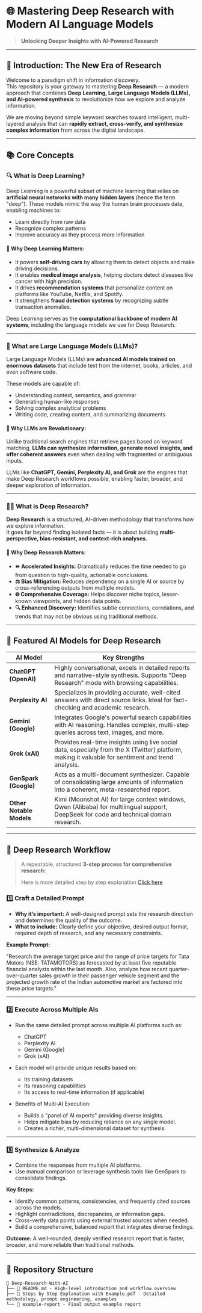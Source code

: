 # 🌐 Mastering Deep Research with Modern AI Language Models

> **Unlocking Deeper Insights with AI-Powered Research**

---

## 🚀 Introduction: The New Era of Research

Welcome to a paradigm shift in information discovery.  
This repository is your gateway to mastering **Deep Research** — a modern approach that combines **Deep Learning, Large Language Models (LLMs), and AI-powered synthesis** to revolutionize how we explore and analyze information.

We are moving beyond simple keyword searches toward intelligent, multi-layered analysis that can **rapidly extract, cross-verify, and synthesize complex information** from across the digital landscape.

---

## 📚 Core Concepts

### 🔍 What is Deep Learning?

Deep Learning is a powerful subset of machine learning that relies on **artificial neural networks with many hidden layers** (hence the term "deep"). These models mimic the way the human brain processes data, enabling machines to:
- Learn directly from raw data
- Recognize complex patterns
- Improve accuracy as they process more information

#### 📌 Why Deep Learning Matters:
- It powers **self-driving cars** by allowing them to detect objects and make driving decisions.
- It enables **medical image analysis**, helping doctors detect diseases like cancer with high precision.
- It drives **recommendation systems** that personalize content on platforms like YouTube, Netflix, and Spotify.
- It strengthens **fraud detection systems** by recognizing subtle transaction anomalies.

Deep Learning serves as the **computational backbone of modern AI systems**, including the language models we use for Deep Research.

---

### 🧠 What are Large Language Models (LLMs)?

Large Language Models (LLMs) are **advanced AI models trained on enormous datasets** that include text from the internet, books, articles, and even software code.

These models are capable of:
- Understanding context, semantics, and grammar
- Generating human-like responses
- Solving complex analytical problems
- Writing code, creating content, and summarizing documents

#### 📌 Why LLMs are Revolutionary:
Unlike traditional search engines that retrieve pages based on keyword matching, **LLMs can synthesize information, generate novel insights, and offer coherent answers** even when dealing with fragmented or ambiguous inputs.

LLMs like **ChatGPT, Gemini, Perplexity AI, and Grok** are the engines that make Deep Research workflows possible, enabling faster, broader, and deeper exploration of information.

---

### 🕵️‍♂️ What is Deep Research?

**Deep Research** is a structured, AI-driven methodology that transforms how we explore information.  
It goes far beyond finding isolated facts — it is about building **multi-perspective, bias-resistant, and context-rich analyses.**

#### 🚀 Why Deep Research Matters:
- **⏩ Accelerated Insights:** Dramatically reduces the time needed to go from question to high-quality, actionable conclusions.
- **⚖️ Bias Mitigation:** Reduces dependency on a single AI or source by cross-referencing outputs from multiple models.
- **🌐 Comprehensive Coverage:** Helps discover niche topics, lesser-known viewpoints, and hidden data points.
- **🔍 Enhanced Discovery:** Identifies subtle connections, correlations, and trends that may not be obvious using traditional methods.

---

## 🤖 Featured AI Models for Deep Research

| AI Model            | Key Strengths                                              |
|---------------------|------------------------------------------------------------|
| **ChatGPT (OpenAI)**    | Highly conversational, excels in detailed reports and narrative-style synthesis. Supports "Deep Research" mode with browsing capabilities. |
| **Perplexity AI**       | Specializes in providing accurate, well-cited answers with direct source links. Ideal for fact-checking and academic research. |
| **Gemini (Google)**     | Integrates Google's powerful search capabilities with AI reasoning. Handles complex, multi-step queries across text, images, and more. |
| **Grok (xAI)**          | Provides real-time insights using live social data, especially from the X (Twitter) platform, making it valuable for sentiment and trend analysis. |
| **GenSpark (Google)**   | Acts as a multi-document synthesizer. Capable of consolidating large amounts of information into a coherent, meta-researched report. |
| **Other Notable Models**| Kimi (Moonshot AI) for large context windows, Qwen (Alibaba) for multilingual support, DeepSeek for code and technical domain research. |

---

## 🔄 Deep Research Workflow

> A repeatable, structured **3-step process for comprehensive research:**
> 
> Here is more detailed step by step explanation [Click here](https://github.com/ojalp26/Deep-Research-with-Modern-AI-Language-Models/blob/main/Steps%20by%20Step%20Explanation%20with%20Example.pdf)

### 1️⃣ Craft a Detailed Prompt
- **Why it’s important:** A well-designed prompt sets the research direction and determines the quality of the outcome.
- **What to include:** Clearly define your objective, desired output format, required depth of research, and any necessary constraints.

**Example Prompt:**

"Research the average target price and the range of price targets for Tata Motors (NSE: TATAMOTORS) as forecasted by at least five reputable financial analysts within the last month. Also, analyze how recent quarter-over-quarter sales growth in their passenger vehicle segment and the projected growth rate of the Indian automotive market are factored into these price targets." 


---

### 2️⃣ Execute Across Multiple AIs
- Run the same detailed prompt across multiple AI platforms such as:
  - ChatGPT
  - Perplexity AI
  - Gemini (Google)
  - Grok (xAI)

- Each model will provide unique results based on:
  - Its training datasets
  - Its reasoning capabilities
  - Its access to real-time information (if applicable)

- Benefits of Multi-AI Execution:
  - Builds a "panel of AI experts" providing diverse insights.
  - Helps mitigate bias by reducing reliance on any single model.
  - Creates a richer, multi-dimensional dataset for synthesis.

---

### 3️⃣ Synthesize & Analyze
- Combine the responses from multiple AI platforms.
- Use manual comparison or leverage synthesis tools like GenSpark to consolidate findings.

**Key Steps:**
- Identify common patterns, consistencies, and frequently cited sources across the models.
- Highlight contradictions, discrepancies, or information gaps.
- Cross-verify data points using external trusted sources when needed.
- Build a comprehensive, balanced report that integrates diverse findings.

**Outcome:**
A well-rounded, deeply verified research report that is faster, broader, and more reliable than traditional methods.


---

## 📂 Repository Structure

```plaintext
📁 Deep-Research-With-AI
├── 📄 README.md - High-level introduction and workflow overview
├── 📄 Steps by Step Explanation with Example.pdf - Detailed methodology, prompt engineering, examples
└── 📁 example-report - Final output example report 
